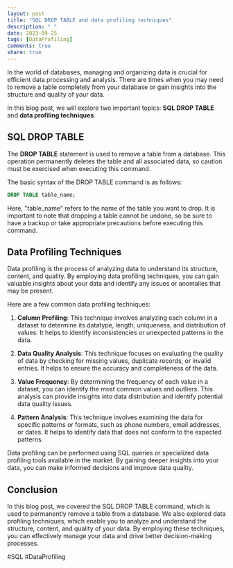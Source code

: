 ```yaml
---
layout: post
title: "SQL DROP TABLE and data profiling techniques"
description: " "
date: 2023-09-25
tags: [DataProfiling]
comments: true
share: true
---
```


In the world of databases, managing and organizing data is crucial for efficient data processing and analysis. There are times when you may need to remove a table completely from your database or gain insights into the structure and quality of your data. 

In this blog post, we will explore two important topics: **SQL DROP TABLE** and **data profiling techniques**.

## SQL DROP TABLE

The **DROP TABLE** statement is used to remove a table from a database. This operation permanently deletes the table and all associated data, so caution must be exercised when executing this command.

The basic syntax of the DROP TABLE command is as follows:

```sql
DROP TABLE table_name;
```

Here, "table_name" refers to the name of the table you want to drop. It is important to note that dropping a table cannot be undone, so be sure to have a backup or take appropriate precautions before executing this command.

## Data Profiling Techniques

Data profiling is the process of analyzing data to understand its structure, content, and quality. By employing data profiling techniques, you can gain valuable insights about your data and identify any issues or anomalies that may be present.

Here are a few common data profiling techniques:

1. **Column Profiling**: This technique involves analyzing each column in a dataset to determine its datatype, length, uniqueness, and distribution of values. It helps to identify inconsistencies or unexpected patterns in the data.

2. **Data Quality Analysis**: This technique focuses on evaluating the quality of data by checking for missing values, duplicate records, or invalid entries. It helps to ensure the accuracy and completeness of the data.

3. **Value Frequency**: By determining the frequency of each value in a dataset, you can identify the most common values and outliers. This analysis can provide insights into data distribution and identify potential data quality issues.

4. **Pattern Analysis**: This technique involves examining the data for specific patterns or formats, such as phone numbers, email addresses, or dates. It helps to identify data that does not conform to the expected patterns.

Data profiling can be performed using SQL queries or specialized data profiling tools available in the market. By gaining deeper insights into your data, you can make informed decisions and improve data quality.

## Conclusion

In this blog post, we covered the SQL DROP TABLE command, which is used to permanently remove a table from a database. We also explored data profiling techniques, which enable you to analyze and understand the structure, content, and quality of your data. By employing these techniques, you can effectively manage your data and drive better decision-making processes.

#SQL #DataProfiling